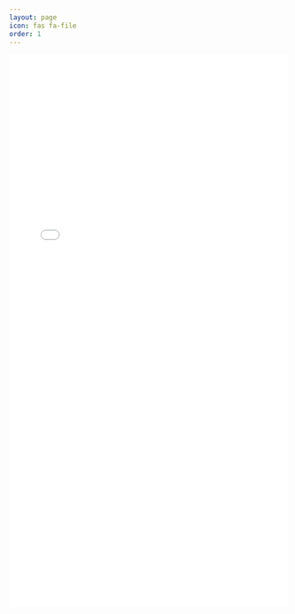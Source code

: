 ```yaml
---
layout: page
icon: fas fa-file
order: 1
---
```

<embed src="/assets/resume/LiaWang_Resume.pdf" width="100%" height="1000px" type="application/pdf">